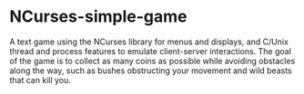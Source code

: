 # NCurses-simple-game
A text game using the NCurses library for menus and displays, and C/Unix thread and process features to emulate client-server interactions. 
The goal of the game is to collect as many coins as possible while avoiding obstacles along the way, such as bushes obstructing your movement and wild beasts that can kill you.
